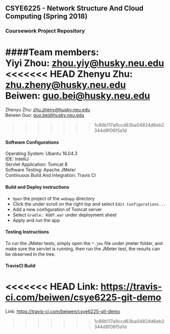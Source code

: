 ## CSYE6225 - Network Structure And Cloud Computing (Spring 2018)
### Coursework Project Repository
####Team members:  
Yiyi Zhou: zhou.yiy@husky.neu.edu  
<<<<<<< HEAD
Zhenyu  Zhu: zhu.zheny@husky.neu.edu  
Beiwen: guo.bei@husky.neu.edu  
=======
Zhenyu Zhu: zhu.zheny@husky.neu.edu  
Beiwen Guo:  guo.bei@husky.neu.edu
>>>>>>> 1c86b117a9ccd63ba04824d6eb2344d8f06f5a1d

#### Software Configurations
Operating System: Ubantu 16.04.3  
IDE: IntelliJ  
Servlet Application: Tomcat 8  
Software Testing: Apache JMeter  
Continuous Build And Integration: Travis CI

#### Build and Deploy instructions
* `Open` the project of the `webapp` directory  
* Click the under scroll on the right top and select `Edit Configurations...`
* Add a new configuration of Tomcat server  
* Select `Gradle: ROOT.war` under deployment sheet
* Apply and run the app

#### Testing Instructions  
To run the JMeter tests, simply open the `*.jmx` file under jmeter folder, and make sure the servlet is running, then run the JMeter test, the results can be observed in the tree.  

#### TravisCI Build
<<<<<<< HEAD
Link: https://travis-ci.com/beiwen/csye6225-git-demo
=======
Link: https://travis-ci.com/beiwen/csye6225-git-demo
>>>>>>> 1c86b117a9ccd63ba04824d6eb2344d8f06f5a1d
